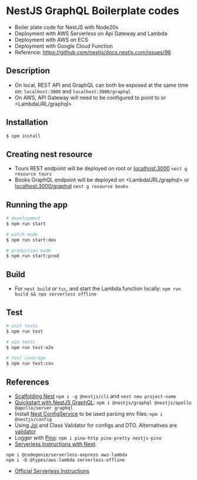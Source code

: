 # NestJS GraphQL Boilerplate codes
* Boiler plate code for NestJS with Node20x
* Deployment with AWS Serverless on Api Gateway and Lambda
* Deployment with AWS on ECS
* Deployment with Google Cloud Function
* Reference: https://github.com/nestjs/docs.nestjs.com/issues/96

## Description
* On local, REST API and GraphQL can both be exposed at the same time on: `localhost:3000` and `localhost:3000/graphql`
* On AWS, API Gateway will need to be configured to point to <LambdaURL> or <LambdaURL/graphql>

## Installation

```bash
$ npm install
```

## Creating nest resource
* Tours REST endpoint will be deployed on root <LambdaURL> or <localhost:3000>
`nest g resource tours`
* Books GraphQL endpoint will be deployed on <LambdaURL/graphql> or <localhost:3000/graphql>
`nest g rosource books`

## Running the app

```bash
# development
$ npm run start

# watch mode
$ npm run start:dev

# production mode
$ npm run start:prod
```

## Build
* For `nest build` or `tsc`, and start the Lambda function locally:
`npm run build && npx serverless offline`

## Test

```bash
# unit tests
$ npm run test

# e2e tests
$ npm run test:e2e

# test coverage
$ npm run test:cov
```

## References
* [Scalfolding Nest](https://docs.nestjs.com/)
`npm i -g @nestjs/cli` and `nest new project-name`
* [Quickstart with NestJS GraphQL](https://docs.nestjs.com/graphql/quick-start):
`npm i @nestjs/graphql @nestjs/apollo @apollo/server graphql`
* Install [Nest ConfigService](https://docs.nestjs.com/techniques/configuration#using-the-configservice) to be used parsing env files:
`npm i @nestjs/config`
* Using [Joi](https://joi.dev) and Class Validator for configs and DTO. Alternatives are [validator](https://www.npmjs.com/package/validator)
* Logger with [Pino](https://www.npmjs.com/package/nestjs-pino?activeTab=readme):
`npm i pino-http pino-pretty nestjs-pino`
* [Serverless Instructions with Nest](https://docs.nestjs.com/faq/serverless):
```
npm i @codegenie/serverless-express aws-lambda
npm i -D @types/aws-lambda serverless-offline
```
* [Official Serverless Instructions](https://www.serverless.com/framework/docs/tutorial)